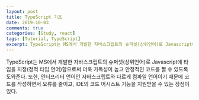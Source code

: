 ```yaml
---
layout: post
title: TypeScript 기초
date: 2019-10-03
comments: true
categories: [Study, react]
tags: [Tutorial, TypeScript]
excerpt: TypeScript는 MS에서 개발한 자바스크립트의 슈퍼셋(상위언어)로 Javascript에 타입을 지정함으로써 더욱 가독성이 높고 견고한 코드를 짤 수 있도록 도와준다.
---
```


TypeScript는 MS에서 개발한 자바스크립트의 슈퍼셋(상위언어)로 Javascript에 타입을 지정(정적 타입 언어)함으로써 더욱 가독성이 높고 안정적인 코드를 짤 수 있도록 도와준다. 또한, 인터프리터 언어인 자바스크립트와 다르게 컴파일 언어이기 때문에 코드를 작성하면서 오류를 줄이고, IDE의 코드 어시스트 기능을 지원받을 수 있는 장점이 있다.
